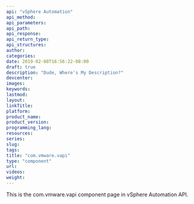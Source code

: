 ```yaml
---
api: "vSphere Automation"
api_method:
api_parameters:
api_path:
api_response:
api_return_type:
api_structures:
author:
categories:
date: 2019-02-08T16:56:22-08:00
draft: true
description: "Dude, Where's My Description?"
devcenter:
images:
keywords:
lastmod:
layout:
linkTitle:
platform:
product_name:
product_version:
programming_lang:
resources:
series:
slug:
tags:
title: "com.vmware.vapi"
type: "component"
url:
videos:
weight:
---
```

This is the com.vmware.vapi component page in vSphere Automation API.
